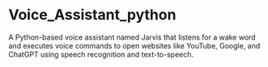 # Voice_Assistant_python
A Python-based voice assistant named Jarvis that listens for a wake word and executes voice commands to open websites like YouTube, Google, and ChatGPT using speech recognition and text-to-speech.
